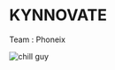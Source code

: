 # KYNNOVATE

Team : Phoneix

![chill guy](https://images-wixmp-ed30a86b8c4ca887773594c2.wixmp.com/f/810bf5c2-ce25-4a46-a0b2-1a14d096042f/dir0jnr-7a127556-f99e-4b62-adfe-ca269acb7c2f.png/v1/fill/w_1280,h_1280/chill_guy_png_transparent_by_unsermanemamamamaam_dir0jnr-fullview.png?token=eyJ0eXAiOiJKV1QiLCJhbGciOiJIUzI1NiJ9.eyJzdWIiOiJ1cm46YXBwOjdlMGQxODg5ODIyNjQzNzNhNWYwZDQxNWVhMGQyNmUwIiwiaXNzIjoidXJuOmFwcDo3ZTBkMTg4OTgyMjY0MzczYTVmMGQ0MTVlYTBkMjZlMCIsIm9iaiI6W1t7ImhlaWdodCI6Ijw9MTI4MCIsInBhdGgiOiJcL2ZcLzgxMGJmNWMyLWNlMjUtNGE0Ni1hMGIyLTFhMTRkMDk2MDQyZlwvZGlyMGpuci03YTEyNzU1Ni1mOTllLTRiNjItYWRmZS1jYTI2OWFjYjdjMmYucG5nIiwid2lkdGgiOiI8PTEyODAifV1dLCJhdWQiOlsidXJuOnNlcnZpY2U6aW1hZ2Uub3BlcmF0aW9ucyJdfQ.rANi_sonEctYurDlsszi6n2t0pdsJKMr8pgGMTwayMs)
